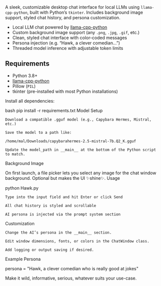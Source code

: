 

A sleek, customizable desktop chat interface for local LLMs using `llama-cpp-python`, built with Python’s `tkinter`. Includes background image support, styled chat history, and persona customization.




-  Local LLM chat powered by [llama-cpp-python](https://github.com/abetlen/llama-cpp-python)
-  Custom background image support (any `.png`, `.jpg`, `.gif`, etc.)
-  Clean, styled chat interface with color-coded messages
-  Persona injection (e.g. “Hawk, a clever comedian…”)
-  Threaded model inference with adjustable token limits



##  Requirements

- Python 3.8+
- [llama-cpp-python](https://pypi.org/project/llama-cpp-python/)
- Pillow (`PIL`)
- tkinter (pre-installed with most Python installations)

Install all dependencies:

bash
pip install -r requirements.txt
 Model Setup

    Download a compatible .gguf model (e.g., Capybara Hermes, Mistral, etc.)

    Save the model to a path like:

    /home/mal/Downloads/capybarahermes-2.5-mistral-7b.Q2_K.gguf

    Update the model_path in __main__ at the bottom of the Python script to match.

 Background Image

On first launch, a file picker lets you select any image for the chat window background. Optional but makes the UI ✨shine✨.
 Usage

python Hawk.py

    Type into the input field and hit Enter or click Send

    All chat history is styled and scrollable

    AI persona is injected via the prompt system section

 Customization

    Change the AI’s persona in the __main__ section.

    Edit window dimensions, fonts, or colors in the ChatWindow class.

    Add logging or output saving if desired.

 Example Persona

persona = "Hawk, a clever comedian who is really good at jokes"

Make it wild, informative, serious, whatever suits your use-case.
